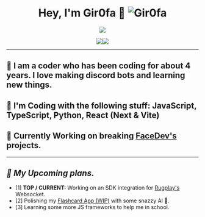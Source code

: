 # <div align="center">Hey, I'm Gir0fa :rocket: <img src="https://komarev.com/ghpvc/?username=Gir0fa&label=Profile%20views&color=00FFFF&style=flat" alt="Gir0fa" /></div>  
<p align="center"><img src="https://lanyard.cnrad.dev/api/1282734265955520545">


<p align="center"><img src="https://github-readme-stats.vercel.app/api?username=wbrous&theme=slateorange&show_icons=true&hide_border=true&count_private=true"><img src="https://github-readme-stats.vercel.app/api/top-langs/?username=wbrous&theme=slateorange&show_icons=true&hide_border=true&layout=compact">

***

## :telescope: I am a coder who has been coding for about 4 years. I love making discord bots and learning new things.
## :seedling: I'm Coding with the following stuff: JavaScript, TypeScript, Python, React (Next & Vite)
## :exploding_head: Currently Working on breaking [FaceDev's](https://discord.gg/KngPcc9reV) projects.
***

## ***:thinking: My Upcoming plans.***
 - [1] **TOP / CURRENT:** Working on an SDK integration for [Rugplay's](https://rugplay.com/) Websocket.
 - [2] Polishing my [Flashcard App (WIP)](https://github.com/wbrous/flashcard-learner) with some snazzy AI 🤯.
 - [3] Learning some more JS frameworks to help me in school.
<br/>
